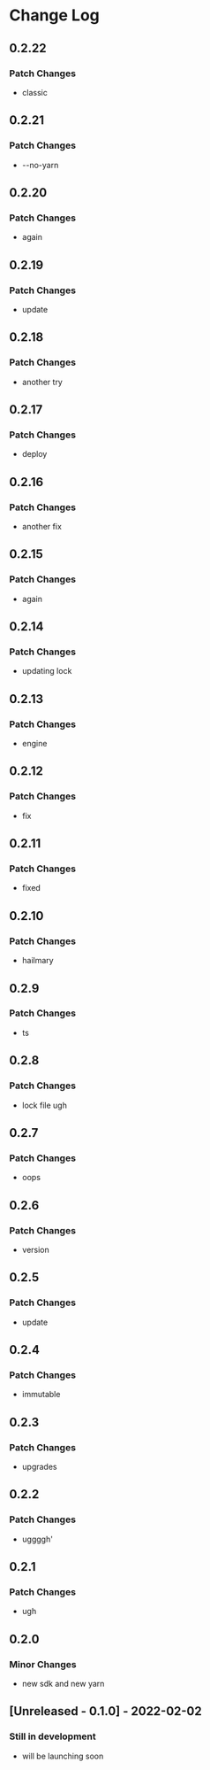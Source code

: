 # Change Log

## 0.2.22

### Patch Changes

-   classic

## 0.2.21

### Patch Changes

-   --no-yarn

## 0.2.20

### Patch Changes

-   again

## 0.2.19

### Patch Changes

-   update

## 0.2.18

### Patch Changes

-   another try

## 0.2.17

### Patch Changes

-   deploy

## 0.2.16

### Patch Changes

-   another fix

## 0.2.15

### Patch Changes

-   again

## 0.2.14

### Patch Changes

-   updating lock

## 0.2.13

### Patch Changes

-   engine

## 0.2.12

### Patch Changes

-   fix

## 0.2.11

### Patch Changes

-   fixed

## 0.2.10

### Patch Changes

-   hailmary

## 0.2.9

### Patch Changes

-   ts

## 0.2.8

### Patch Changes

-   lock file ugh

## 0.2.7

### Patch Changes

-   oops

## 0.2.6

### Patch Changes

-   version

## 0.2.5

### Patch Changes

-   update

## 0.2.4

### Patch Changes

-   immutable

## 0.2.3

### Patch Changes

-   upgrades

## 0.2.2

### Patch Changes

-   uggggh'

## 0.2.1

### Patch Changes

-   ugh

## 0.2.0

### Minor Changes

-   new sdk and new yarn

## [Unreleased - 0.1.0] - 2022-02-02

### Still in development

-   will be launching soon
